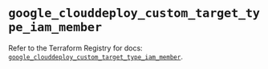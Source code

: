 # `google_clouddeploy_custom_target_type_iam_member`

Refer to the Terraform Registry for docs: [`google_clouddeploy_custom_target_type_iam_member`](https://registry.terraform.io/providers/hashicorp/google/6.46.0/docs/resources/clouddeploy_custom_target_type_iam_member).
